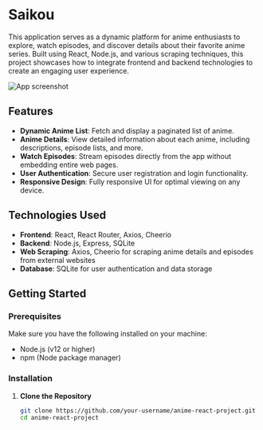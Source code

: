 # Saikou

This application serves as a dynamic platform for anime enthusiasts to explore, watch episodes, and discover details about their favorite anime series. Built using React, Node.js, and various scraping techniques, this project showcases how to integrate frontend and backend technologies to create an engaging user experience.

![App screenshot](https://i.imgur.com/cDDTxPQ.png)

## Features

- **Dynamic Anime List**: Fetch and display a paginated list of anime.
- **Anime Details**: View detailed information about each anime, including descriptions, episode lists, and more.
- **Watch Episodes**: Stream episodes directly from the app without embedding entire web pages.
- **User Authentication**: Secure user registration and login functionality.
- **Responsive Design**: Fully responsive UI for optimal viewing on any device.

## Technologies Used

- **Frontend**: React, React Router, Axios, Cheerio
- **Backend**: Node.js, Express, SQLite
- **Web Scraping**: Axios, Cheerio for scraping anime details and episodes from external websites
- **Database**: SQLite for user authentication and data storage

## Getting Started

### Prerequisites

Make sure you have the following installed on your machine:

- Node.js (v12 or higher)
- npm (Node package manager)

### Installation

1. **Clone the Repository**

   ```bash
   git clone https://github.com/your-username/anime-react-project.git
   cd anime-react-project

